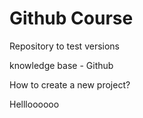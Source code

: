 # Github Course

Repository to test versions

knowledge base - Github

How to create a new project?

Hellloooooo
